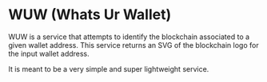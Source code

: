 # WUW (Whats Ur Wallet)

WUW is a service that attempts to identify the blockchain associated to a given wallet address.  This
service returns an SVG of the blockchain logo for the input wallet address. 

It is meant to be a very simple and super lightweight service.
